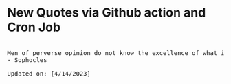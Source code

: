 # New Quotes via Github action and Cron Job

<pre>
<!-- #quote -->
Men of perverse opinion do not know the excellence of what is in their hands, till someone dash it from them.
- Sophocles

Updated on: [4/14/2023]
<!-- #quoteEnd -->
</pre>

